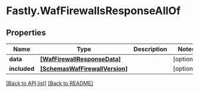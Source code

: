 # Fastly.WafFirewallsResponseAllOf

## Properties

Name | Type | Description | Notes
------------ | ------------- | ------------- | -------------
**data** | [**[WafFirewallResponseData]**](WafFirewallResponseData.md) |  | [optional] 
**included** | [**[SchemasWafFirewallVersion]**](SchemasWafFirewallVersion.md) |  | [optional] 


[[Back to API list]](../../README.md#endpoints) [[Back to README]](../../README.md)
